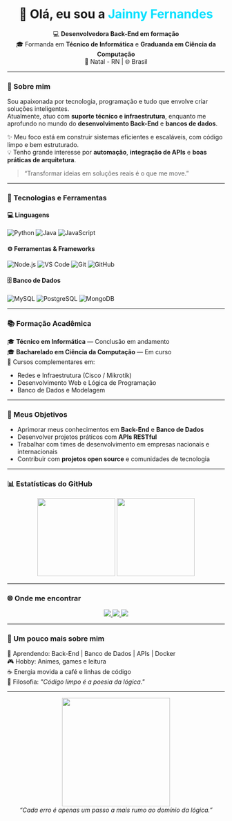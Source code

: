 <!-- Banner ou título -->
<h1 align="center">👋 Olá, eu sou a <span style="color:#00e0ff;">Jainny Fernandes</span></h1>

<p align="center">
  💻 <b>Desenvolvedora Back-End em formação</b> <br>
  🎓 Formanda em <b>Técnico de Informática</b> e <b>Graduanda em Ciência da Computação</b> <br>
  📍 Natal - RN | 🌐 Brasil <br>
</p>

---

### 🧭 Sobre mim

Sou apaixonada por tecnologia, programação e tudo que envolve criar soluções inteligentes.  
Atualmente, atuo com **suporte técnico e infraestrutura**, enquanto me aprofundo no mundo do **desenvolvimento Back-End** e **bancos de dados**.  

✨ Meu foco está em construir sistemas eficientes e escaláveis, com código limpo e bem estruturado.  
💡 Tenho grande interesse por **automação**, **integração de APIs** e **boas práticas de arquitetura**.  

> “Transformar ideias em soluções reais é o que me move.”

---

### 🧩 Tecnologias e Ferramentas

#### 💻 Linguagens
![Python](https://img.shields.io/badge/Python-3776AB?style=for-the-badge&logo=python&logoColor=white)
![Java](https://img.shields.io/badge/Java-ED8B00?style=for-the-badge&logo=openjdk&logoColor=white)
![JavaScript](https://img.shields.io/badge/JavaScript-F7DF1E?style=for-the-badge&logo=javascript&logoColor=000)

#### ⚙️ Ferramentas & Frameworks
![Node.js](https://img.shields.io/badge/Node.js-43853D?style=for-the-badge&logo=node.js&logoColor=white)
![VS Code](https://img.shields.io/badge/VS%20Code-0078d7?style=for-the-badge&logo=visual%20studio%20code&logoColor=white)
![Git](https://img.shields.io/badge/Git-F05032?style=for-the-badge&logo=git&logoColor=white)
![GitHub](https://img.shields.io/badge/GitHub-181717?style=for-the-badge&logo=github&logoColor=white)

#### 🗄️ Banco de Dados
![MySQL](https://img.shields.io/badge/MySQL-00758F?style=for-the-badge&logo=mysql&logoColor=white)
![PostgreSQL](https://img.shields.io/badge/PostgreSQL-316192?style=for-the-badge&logo=postgresql&logoColor=white)
![MongoDB](https://img.shields.io/badge/MongoDB-4EA94B?style=for-the-badge&logo=mongodb&logoColor=white)

---

### 📚 Formação Acadêmica

🎓 **Técnico em Informática** — Conclusão em andamento  
🎓 **Bacharelado em Ciência da Computação** — Em curso  
📘 Cursos complementares em:
- Redes e Infraestrutura (Cisco / Mikrotik)
- Desenvolvimento Web e Lógica de Programação
- Banco de Dados e Modelagem

---

### 🚀 Meus Objetivos

- Aprimorar meus conhecimentos em **Back-End** e **Banco de Dados**
- Desenvolver projetos práticos com **APIs RESTful**
- Trabalhar com times de desenvolvimento em empresas nacionais e internacionais
- Contribuir com **projetos open source** e comunidades de tecnologia

---

### 📊 Estatísticas do GitHub

<div align="center">
  <img height="180em" src="https://github-readme-stats.vercel.app/api?username=JainnyFernandes&show_icons=true&theme=tokyonight&hide_border=true&count_private=true&v=1" />
  <img height="180em" src="https://github-readme-stats.vercel.app/api/top-langs/?username=JainnyFernandes&layout=compact&langs_count=7&theme=tokyonight&hide_border=true&v=1" />
</div>

---

### 🌐 Onde me encontrar

<p align="center">
  <a href="mailto:jainnyvictoria@gmail.com">
    <img src="https://img.shields.io/badge/Gmail-D14836?style=for-the-badge&logo=gmail&logoColor=white" />
  </a>
  <a href="https://www.linkedin.com/in/jainnyfernandes" target="_blank">
    <img src="https://img.shields.io/badge/LinkedIn-0A66C2?style=for-the-badge&logo=linkedin&logoColor=white" />
  </a>
  <a href="https://github.com/JainnyFernandes" target="_blank">
    <img src="https://img.shields.io/badge/GitHub-171515?style=for-the-badge&logo=github&logoColor=white" />
  </a>
</p>

---

### 💬 Um pouco mais sobre mim

🧠 Aprendendo: Back-End | Banco de Dados | APIs | Docker  
🎮 Hobby: Animes, games e leitura  
☕ Energia movida a café e linhas de código  
💭 Filosofia: *"Código limpo é a poesia da lógica."*

---

<div align="center">
  <img src="https://github.com/JainnyFernandes/JainnyFernandes/blob/main/assets/coding.gif" width="250px">
  <br>
  <i>“Cada erro é apenas um passo a mais rumo ao domínio da lógica.”</i>
</div>

